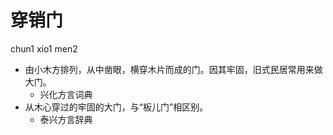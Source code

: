 # 穿销门
chun1 xio1 men2
+ 由小木方排列，从中凿眼，横穿木片而成的门。因其牢固，旧式民居常用来做大门。
  * 兴化方言词典
+ 从木心穿过的牢固的大门，与“板儿门”相区别。
  * 泰兴方言辞典
